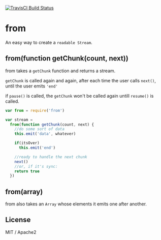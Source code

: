 [![TravisCI Build Status](https://travis-ci.org/nmhnmh/from.svg?branch=master)](https://travis-ci.org/nmhnmh/from)

# from

An easy way to create a `readable Stream`.

## from(function getChunk(count, next))

from takes a `getChunk` function and returns a stream.

`getChunk` is called again and again, after each time the user calls `next()`,
until the user emits `'end'`

if `pause()` is called, the `getChunk` won't be called again untill `resume()` is called.


```js
var from = require('from')

var stream =
  from(function getChunk(count, next) {
    //do some sort of data
    this.emit('data', whatever)

    if(itsOver)
      this.emit('end')

    //ready to handle the next chunk
    next()
    //or, if it's sync:
    return true
  })
```

## from(array)

from also takes an `Array` whose elements it emits one after another.

## License
MIT / Apache2
